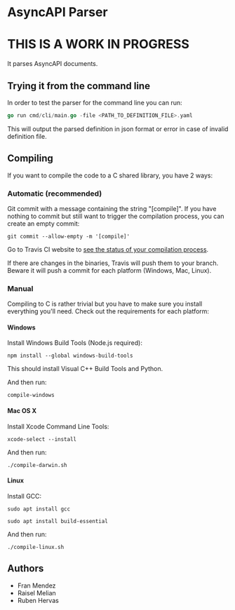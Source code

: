 # AsyncAPI Parser

# THIS IS A WORK IN PROGRESS

It parses AsyncAPI documents.

## Trying it from the command line

In order to test the parser for the command line you can run:

```go
go run cmd/cli/main.go -file <PATH_TO_DEFINITION_FILE>.yaml
```

This will output the parsed definition in json format or error in case of invalid definition file.

## Compiling

If you want to compile the code to a C shared library, you have 2 ways:

### Automatic (recommended)

Git commit with a message containing the string "[compile]". If you have nothing to commit but still want to trigger the compilation process, you can create an empty commit:

```
git commit --allow-empty -m '[compile]'
```

Go to Travis CI website to [see the status of your compilation process](https://travis-ci.org/asyncapi/parser/builds).

If there are changes in the binaries, Travis will push them to your branch. Beware it will push a commit for each platform (Windows, Mac, Linux).

### Manual

Compiling to C is rather trivial but you have to make sure you install everything you'll need. Check out the requirements for each platform:

#### Windows

Install Windows Build Tools (Node.js required):

```
npm install --global windows-build-tools
```

This should install Visual C++ Build Tools and Python.

And then run:

```
compile-windows
```

#### Mac OS X

Install Xcode Command Line Tools:

```
xcode-select --install
```

And then run:

```
./compile-darwin.sh
```

#### Linux

Install GCC:

```
sudo apt install gcc
```

```
sudo apt install build-essential
```

And then run:

```
./compile-linux.sh
```

## Authors

* Fran Mendez
* Raisel Melian
* Ruben Hervas

